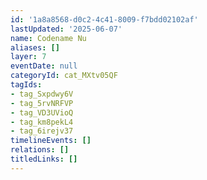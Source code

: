 ```yaml
---
id: '1a8a8568-d0c2-4c41-8009-f7bdd02102af'
lastUpdated: '2025-06-07'
name: Codename Nu
aliases: []
layer: 7
eventDate: null
categoryId: cat_MXtv05QF
tagIds:
- tag_Sxpdwy6V
- tag_5rvNRFVP
- tag_VD3UVioQ
- tag_km8pekL4
- tag_6irejv37
timelineEvents: []
relations: []
titledLinks: []
---
```


